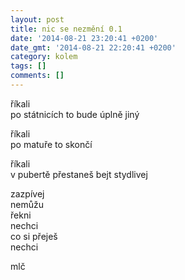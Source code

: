 ```yaml
---
layout: post
title: nic se nezmění 0.1
date: '2014-08-21 23:20:41 +0200'
date_gmt: '2014-08-21 22:20:41 +0200'
category: kolem
tags: []
comments: []
---
```

<p>říkali<br />
po státnicích to bude úplně jiný</p>
<p>říkali<br />
po matuře to skončí</p>
<p>říkali<br />
v pubertě přestaneš bejt stydlivej</p>
<p>zazpívej<br />
nemůžu<br />
řekni<br />
nechci<br />
co si přeješ<br />
nechci</p>
<p>mlč</p>
